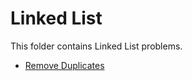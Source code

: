 # Linked List

This folder contains Linked List problems.

* [Remove Duplicates](/LinkedLists/RemoveDuplicates/)

[//]: # (These are reference links used in the body of this note and get stripped out when the markdown processor does its job. There is no need to format nicely because it shouldn't be seen. Thanks SO - http://stackoverflow.com/questions/4823468/store-comments-in-markdown-syntax)
